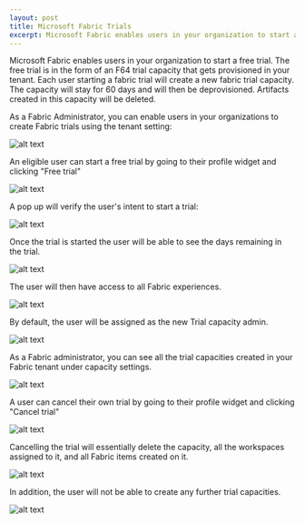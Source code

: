 ```yaml
---
layout: post
title: Microsoft Fabric Trials
excerpt: Microsoft Fabric enables users in your organization to start a free trial.
---
```


Microsoft Fabric enables users in your organization to start a free trial. The free trial is in the form of an F64 trial capacity that gets provisioned in your tenant. Each user starting a fabric trial will create a new fabric trial capacity. The capacity will stay for 60 days and will then be deprovisioned. Artifacts created in this capacity will be deleted.

As a Fabric Administrator, you can enable users in your organizations to create Fabric trials using the tenant setting:

![alt text](../images/2024-08-01-fabric-trials/image.png)

An eligible user can start a free trial by going to their profile widget and clicking "Free trial"

![alt text](../images/2024-08-01-fabric-trials/image-1.png)

A pop up will verify the user's intent to start a trial:

![alt text](../images/2024-08-01-fabric-trials/image-2.png)

Once the trial is started the user will be able to see the days remaining in the trial.

![alt text](../images/2024-08-01-fabric-trials/image-3.png)

The user will then have access to all Fabric experiences.

![alt text](../images/2024-08-01-fabric-trials/image-4.png)

By default, the user will be assigned as the new Trial capacity admin.

![alt text](../images/2024-08-01-fabric-trials/image-5.png)

As a Fabric administrator, you can see all the trial capacities created in your Fabric tenant under capacity settings.

![alt text](../images/2024-08-01-fabric-trials/image-6.png)

A user can cancel their own trial by going to their profile widget and clicking "Cancel trial"

![alt text](../images/2024-08-01-fabric-trials/image-7.png)

Cancelling the trial will essentially delete the capacity, all the workspaces assigned to it, and all Fabric items created on it.

![alt text](../images/2024-08-01-fabric-trials/image-8.png)

In addition, the user will not be able to create any further trial capacities.

![alt text](../images/2024-08-01-fabric-trials/image-9.png)